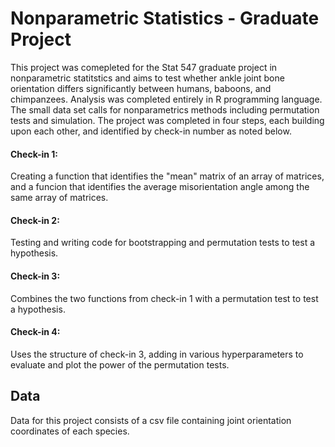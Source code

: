 # Nonparametric Statistics - Graduate Project
This project was comepleted for the Stat 547 graduate project in nonparametric statitstics and aims to test whether ankle joint bone orientation differs significantly between humans, baboons, and chimpanzees. Analysis was completed entirely in R programming language. The small data set calls for nonparametrics methods including permutation tests and simulation.
The project was completed in four steps, each building upon each other, and identified by check-in number as noted below.

#### Check-in 1:
Creating a function that identifies the "mean" matrix of an array of matrices, and a funcion that identifies the average misorientation angle among the same array of matrices.

#### Check-in 2:
Testing and writing code for bootstrapping and permutation tests to test a hypothesis.

#### Check-in 3:
Combines the two functions from check-in 1 with a permutation test to test a hypothesis.

#### Check-in 4: 
Uses the structure of check-in 3, adding in various hyperparameters to evaluate and plot the power of the permutation tests.

## Data 
Data for this project consists of a csv file containing joint orientation coordinates of each species.

